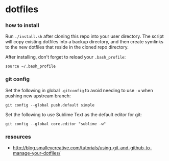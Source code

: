 # dotfiles

### how to install

Run `./install.sh` after cloning this repo into your user directory. The script will
copy existing dotfiles into a backup directory, and then create symlinks to the new
dotfiles that reside in the cloned repo directory.

After installing, don't forget to reload your `.bash_profile`:

```
source ~/.bash_profile
```

### git config

Set the following in global `.gitconfig` to avoid needing to use `-u` when pushing
new upstream branch:

```
git config --global push.default simple
```

Set the following to use Sublime Text as the default editor for git:

```
git config --global core.editor "sublime -w"
```

### resources

- http://blog.smalleycreative.com/tutorials/using-git-and-github-to-manage-your-dotfiles/
